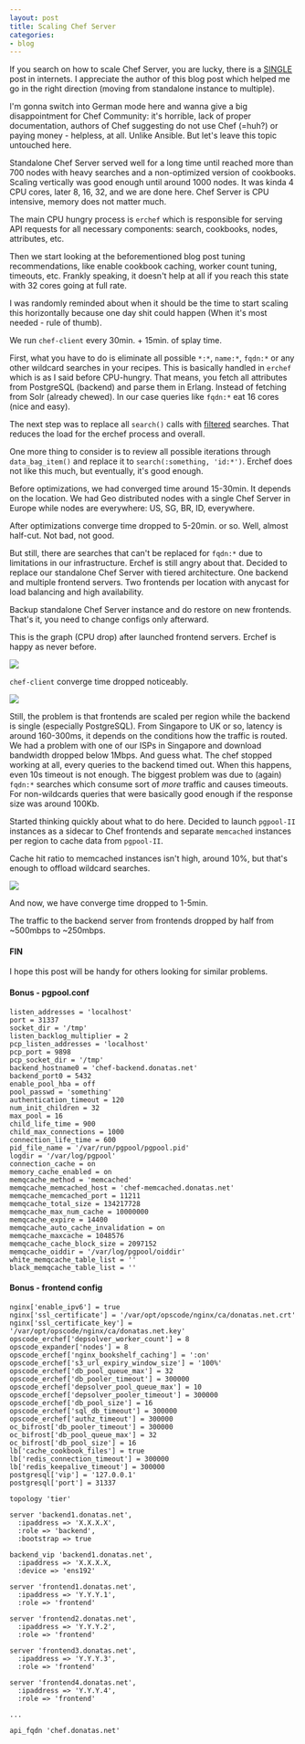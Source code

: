 ```yaml
---
layout: post
title: Scaling Chef Server
categories:
- blog
---
```


If you search on how to scale Chef Server, you are lucky, there is a [SINGLE](http://irvingpop.github.io/blog/2015/04/20/tuning-the-chef-server-for-scale/) post in internets.
I appreciate the author of this blog post which helped me go in the right direction (moving from standalone instance to multiple).

I'm gonna switch into German mode here and wanna give a big disappointment for Chef Community: it's horrible, lack of proper documentation, authors of Chef suggesting do not use Chef (=huh?) or paying money - helpless, at all. Unlike Ansible. But let's leave this topic untouched here.

Standalone Chef Server served well for a long time until reached more than 700 nodes with heavy searches and a non-optimized version of cookbooks. Scaling vertically was good
enough until around 1000 nodes. It was kinda 4 CPU cores, later 8, 16, 32, and we are done here. Chef Server is CPU intensive, memory does not matter much.

The main CPU hungry process is `erchef` which is responsible for serving API requests for all necessary components: search, cookbooks, nodes, attributes, etc.

Then we start looking at the beforementioned blog post tuning recommendations, like enable cookbook caching, worker count tuning, timeouts, etc. Frankly speaking, it doesn't help at all if you reach this state with 32 cores going at full rate.

I was randomly reminded about when it should be the time to start scaling this horizontally because one day shit could happen (When it's most needed - rule of thumb).

We run `chef-client` every 30min. + 15min. of splay time.

First, what you have to do is eliminate all possible `*:*`, `name:*`, `fqdn:*` or any other wildcard searches in your recipes. This is basically handled in `erchef` which is as I said before CPU-hungry. That means, you fetch all attributes from PostgreSQL (backend) and parse them in Erlang. Instead of fetching from Solr (already chewed).
In our case queries like `fqdn:*` eat 16 cores (nice and easy).

The next step was to replace all `search()` calls with [filtered](https://docs.chef.io/chef_search/#filter-search-results) searches. That reduces the load for the erchef process and overall.

One more thing to consider is to review all possible iterations through `data_bag_item()` and replace it to `search(:something, 'id:*')`. Erchef does not like this much, but eventually, it's good enough.

Before optimizations, we had converged time around 15-30min. It depends on the location. We had Geo distributed nodes with a single Chef Server in Europe while nodes are everywhere: US, SG, BR, ID, everywhere.

After optimizations converge time dropped to 5-20min. or so. Well, almost half-cut. Not bad, not good.

But still, there are searches that can't be replaced for `fqdn:*` due to limitations in our infrastructure. Erchef is still angry about that. Decided to replace our standalone Chef Server with tiered architecture. One backend and multiple frontend servers. Two frontends per location with anycast for load balancing and high availability.

Backup standalone Chef Server instance and do restore on new frontends. That's it, you need to change configs only afterward.

This is the graph (CPU drop) after launched frontend servers. Erchef is happy as never before.

![](/images/chef-server.png)

`chef-client` converge time dropped noticeably.

![](/images/chef-client.png)

Still, the problem is that frontends are scaled per region while the backend is single (especially PostgreSQL). From Singapore to UK or so, latency is around 160-300ms, it depends on the conditions how the traffic is routed. We had a problem with one of our ISPs in Singapore and download bandwidth dropped below 1Mbps. And guess what. The chef stopped working at all, every queries to the backend timed out. When this happens, even 10s timeout is not enough. The biggest problem was due to (again) `fqdn:*` searches which consume sort of _more_ traffic and causes timeouts. For non-wildcards queries that were basically good enough if the response size was around 100Kb.

Started thinking quickly about what to do here. Decided to launch `pgpool-II` instances as a sidecar to Chef frontends and separate `memcached` instances per region to cache data from `pgpool-II`.

Cache hit ratio to memcached instances isn't high, around 10%, but that's enough to offload wildcard searches.

![](/images/chef-client-after-memcached.png)

And now, we have converge time dropped to 1-5min.

The traffic to the backend server from frontends dropped by half from ~500mbps to ~250mbps.

#### FIN

I hope this post will be handy for others looking for similar problems.

#### Bonus - pgpool.conf

```
listen_addresses = 'localhost'
port = 31337
socket_dir = '/tmp'
listen_backlog_multiplier = 2
pcp_listen_addresses = 'localhost'
pcp_port = 9898
pcp_socket_dir = '/tmp'
backend_hostname0 = 'chef-backend.donatas.net'
backend_port0 = 5432
enable_pool_hba = off
pool_passwd = 'something'
authentication_timeout = 120
num_init_children = 32
max_pool = 16
child_life_time = 900
child_max_connections = 1000
connection_life_time = 600
pid_file_name = '/var/run/pgpool/pgpool.pid'
logdir = '/var/log/pgpool'
connection_cache = on
memory_cache_enabled = on
memqcache_method = 'memcached'
memqcache_memcached_host = 'chef-memcached.donatas.net'
memqcache_memcached_port = 11211
memqcache_total_size = 134217728
memqcache_max_num_cache = 10000000
memqcache_expire = 14400
memqcache_auto_cache_invalidation = on
memqcache_maxcache = 1048576
memqcache_cache_block_size = 2097152
memqcache_oiddir = '/var/log/pgpool/oiddir'
white_memqcache_table_list = ''
black_memqcache_table_list = ''
```

#### Bonus - frontend config

```
nginx['enable_ipv6'] = true
nginx['ssl_certificate'] = '/var/opt/opscode/nginx/ca/donatas.net.crt'
nginx['ssl_certificate_key'] = '/var/opt/opscode/nginx/ca/donatas.net.key'
opscode_erchef['depsolver_worker_count'] = 8
opscode_expander['nodes'] = 8
opscode_erchef['nginx_bookshelf_caching'] = ':on'
opscode_erchef['s3_url_expiry_window_size'] = '100%'
opscode_erchef['db_pool_queue_max'] = 32
opscode_erchef['db_pooler_timeout'] = 300000
opscode_erchef['depsolver_pool_queue_max'] = 10
opscode_erchef['depsolver_pooler_timeout'] = 300000
opscode_erchef['db_pool_size'] = 16
opscode_erchef['sql_db_timeout'] = 300000
opscode_erchef['authz_timeout'] = 300000
oc_bifrost['db_pooler_timeout'] = 300000
oc_bifrost['db_pool_queue_max'] = 32
oc_bifrost['db_pool_size'] = 16
lb['cache_cookbook_files'] = true
lb['redis_connection_timeout'] = 300000
lb['redis_keepalive_timeout'] = 300000
postgresql['vip'] = '127.0.0.1'
postgresql['port'] = 31337

topology 'tier'

server 'backend1.donatas.net',
  :ipaddress => 'X.X.X.X',
  :role => 'backend',
  :bootstrap => true

backend_vip 'backend1.donatas.net',
  :ipaddress => 'X.X.X.X,
  :device => 'ens192'

server 'frontend1.donatas.net',
  :ipaddress => 'Y.Y.Y.1',
  :role => 'frontend'

server 'frontend2.donatas.net',
  :ipaddress => 'Y.Y.Y.2',
  :role => 'frontend'

server 'frontend3.donatas.net',
  :ipaddress => 'Y.Y.Y.3',
  :role => 'frontend'

server 'frontend4.donatas.net',
  :ipaddress => 'Y.Y.Y.4',
  :role => 'frontend'

...

api_fqdn 'chef.donatas.net'
```
